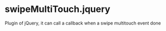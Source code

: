 swipeMultiTouch.jquery
======================

Plugin of jQuery, it can call a callback when a swipe multitouch event done
